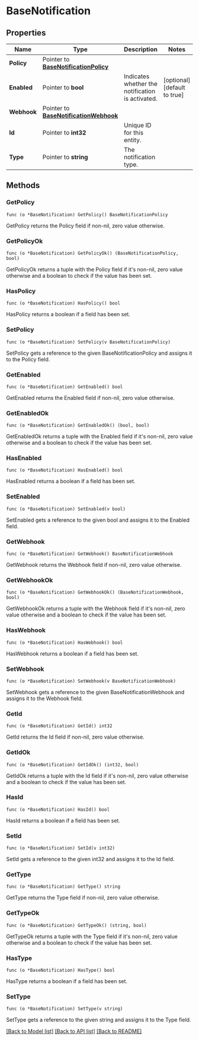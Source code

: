 # BaseNotification

## Properties

Name | Type | Description | Notes
------------ | ------------- | ------------- | -------------
**Policy** | Pointer to [**BaseNotificationPolicy**](BaseNotificationPolicy.md) |  | 
**Enabled** | Pointer to **bool** | Indicates whether the notification is activated. | [optional] [default to true]
**Webhook** | Pointer to [**BaseNotificationWebhook**](BaseNotificationWebhook.md) |  | 
**Id** | Pointer to **int32** | Unique ID for this entity. | 
**Type** | Pointer to **string** | The notification type. | 

## Methods

### GetPolicy

`func (o *BaseNotification) GetPolicy() BaseNotificationPolicy`

GetPolicy returns the Policy field if non-nil, zero value otherwise.

### GetPolicyOk

`func (o *BaseNotification) GetPolicyOk() (BaseNotificationPolicy, bool)`

GetPolicyOk returns a tuple with the Policy field if it's non-nil, zero value otherwise
and a boolean to check if the value has been set.

### HasPolicy

`func (o *BaseNotification) HasPolicy() bool`

HasPolicy returns a boolean if a field has been set.

### SetPolicy

`func (o *BaseNotification) SetPolicy(v BaseNotificationPolicy)`

SetPolicy gets a reference to the given BaseNotificationPolicy and assigns it to the Policy field.

### GetEnabled

`func (o *BaseNotification) GetEnabled() bool`

GetEnabled returns the Enabled field if non-nil, zero value otherwise.

### GetEnabledOk

`func (o *BaseNotification) GetEnabledOk() (bool, bool)`

GetEnabledOk returns a tuple with the Enabled field if it's non-nil, zero value otherwise
and a boolean to check if the value has been set.

### HasEnabled

`func (o *BaseNotification) HasEnabled() bool`

HasEnabled returns a boolean if a field has been set.

### SetEnabled

`func (o *BaseNotification) SetEnabled(v bool)`

SetEnabled gets a reference to the given bool and assigns it to the Enabled field.

### GetWebhook

`func (o *BaseNotification) GetWebhook() BaseNotificationWebhook`

GetWebhook returns the Webhook field if non-nil, zero value otherwise.

### GetWebhookOk

`func (o *BaseNotification) GetWebhookOk() (BaseNotificationWebhook, bool)`

GetWebhookOk returns a tuple with the Webhook field if it's non-nil, zero value otherwise
and a boolean to check if the value has been set.

### HasWebhook

`func (o *BaseNotification) HasWebhook() bool`

HasWebhook returns a boolean if a field has been set.

### SetWebhook

`func (o *BaseNotification) SetWebhook(v BaseNotificationWebhook)`

SetWebhook gets a reference to the given BaseNotificationWebhook and assigns it to the Webhook field.

### GetId

`func (o *BaseNotification) GetId() int32`

GetId returns the Id field if non-nil, zero value otherwise.

### GetIdOk

`func (o *BaseNotification) GetIdOk() (int32, bool)`

GetIdOk returns a tuple with the Id field if it's non-nil, zero value otherwise
and a boolean to check if the value has been set.

### HasId

`func (o *BaseNotification) HasId() bool`

HasId returns a boolean if a field has been set.

### SetId

`func (o *BaseNotification) SetId(v int32)`

SetId gets a reference to the given int32 and assigns it to the Id field.

### GetType

`func (o *BaseNotification) GetType() string`

GetType returns the Type field if non-nil, zero value otherwise.

### GetTypeOk

`func (o *BaseNotification) GetTypeOk() (string, bool)`

GetTypeOk returns a tuple with the Type field if it's non-nil, zero value otherwise
and a boolean to check if the value has been set.

### HasType

`func (o *BaseNotification) HasType() bool`

HasType returns a boolean if a field has been set.

### SetType

`func (o *BaseNotification) SetType(v string)`

SetType gets a reference to the given string and assigns it to the Type field.


[[Back to Model list]](../README.md#documentation-for-models) [[Back to API list]](../README.md#documentation-for-api-endpoints) [[Back to README]](../README.md)



